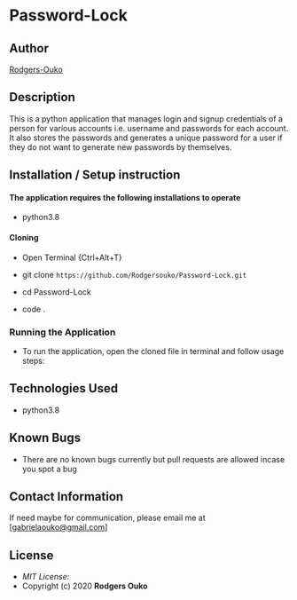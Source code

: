 # Password-Lock
## Author

[Rodgers-Ouko](https://github.com/Rodgersouko)

## Description

This is a python application that manages login and signup credentials of a person for various accounts i.e. username and passwords for each account. It also stores the passwords and generates a unique password for a user if they do not want to generate new passwords by themselves.

## Installation / Setup instruction

#### The application requires the following installations to operate 
* python3.8

#### Cloning

* Open Terminal {Ctrl+Alt+T}

* git clone ```https://github.com/Rodgersouko/Password-Lock.git```

* cd Password-Lock

* code .

### Running the Application
* To run the application, open the cloned file in terminal and follow usage steps:

## Technologies Used

* python3.8

## Known Bugs
* There are no known bugs currently but pull requests are allowed incase you spot a bug

## Contact Information 

If need maybe for communication, please email me at [gabrielaouko@gmail.com]

## License
* *MIT License:*
* Copyright (c) 2020 **Rodgers Ouko**
